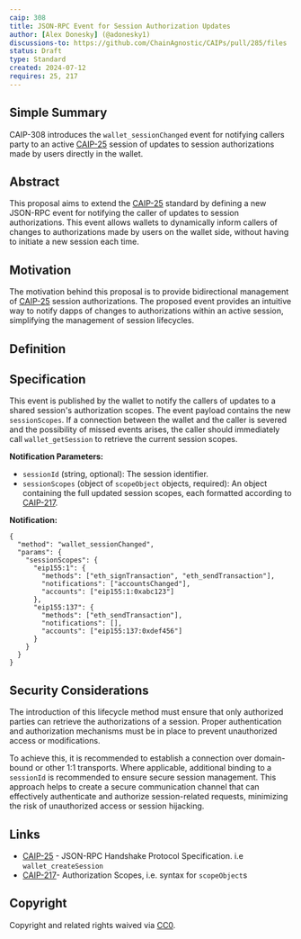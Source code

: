 ```yaml
---
caip: 308
title: JSON-RPC Event for Session Authorization Updates
author: [Alex Donesky] (@adonesky1)
discussions-to: https://github.com/ChainAgnostic/CAIPs/pull/285/files
status: Draft
type: Standard
created: 2024-07-12
requires: 25, 217
---
```


## Simple Summary

CAIP-308 introduces the `wallet_sessionChanged` event for notifying callers party to an active [CAIP-25][] session of updates to session authorizations made by users directly in the wallet.

## Abstract

This proposal aims to extend the [CAIP-25][] standard by defining a new JSON-RPC event for notifying the caller of updates to session authorizations. This event allows wallets to dynamically inform callers of changes to authorizations made by users on the wallet side, without having to initiate a new session each time.

## Motivation

The motivation behind this proposal is to provide bidirectional management of [CAIP-25][] session authorizations. The proposed event provides an intuitive way to notify dapps of changes to authorizations within an active session, simplifying the management of session lifecycles.

## Definition

## Specification

This event is published by the wallet to notify the callers of updates to a shared session's authorization scopes. The event payload contains the new `sessionScopes`. If a connection between the wallet and the caller is severed and the possibility of missed events arises, the caller should immediately call `wallet_getSession` to retrieve the current session scopes.

**Notification Parameters:**

- `sessionId` (string, optional): The session identifier.
- `sessionScopes` (object of `scopeObject` objects, required): An object containing the full updated session scopes, each formatted according to [CAIP-217][].

**Notification:**

```jsonc
{
  "method": "wallet_sessionChanged",
  "params": {
    "sessionScopes": {
      "eip155:1": {
        "methods": ["eth_signTransaction", "eth_sendTransaction"],
        "notifications": ["accountsChanged"],
        "accounts": ["eip155:1:0xabc123"]
      },
      "eip155:137": {
        "methods": ["eth_sendTransaction"],
        "notifications": [],
        "accounts": ["eip155:137:0xdef456"]
      }
    }
  }
}
```

## Security Considerations

The introduction of this lifecycle method must ensure that only authorized parties can retrieve the authorizations of a session. Proper authentication and authorization mechanisms must be in place to prevent unauthorized access or modifications.

To achieve this, it is recommended to establish a connection over domain-bound or other 1:1 transports. Where applicable, additional binding to a `sessionId` is recommended to ensure secure session management. This approach helps to create a secure communication channel that can effectively authenticate and authorize session-related requests, minimizing the risk of unauthorized access or session hijacking.

## Links

- [CAIP-25] - JSON-RPC Handshake Protocol Specification. i.e `wallet_createSession`
- [CAIP-217]- Authorization Scopes, i.e. syntax for `scopeObject`s

[CAIP-25]: https://chainagnostic.org/CAIPs/caip-25
[CAIP-217]: https://chainagnostic.org/CAIPs/caip-217
[CAIP-311]: https://chainagnostic.org/CAIPs/caip-311
[CAIP-312]: https://chainagnostic.org/CAIPs/caip-312
[CAIP-316]: https://chainagnostic.org/CAIPs/caip-316


## Copyright

Copyright and related rights waived via
[CC0](https://creativecommons.org/publicdomain/zero/1.0/).
